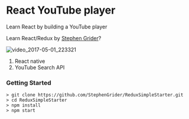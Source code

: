 # React YouTube player

Learn React by building a YouTube player

Learn React/Redux by [Stephen Grider](https://www.udemy.com/react-redux/)?

![video_2017-05-01_223321](https://cloud.githubusercontent.com/assets/27403702/25582275/ec82cea0-2ebe-11e7-9163-579a7cb80405.gif)

1. React native
2. YouTube Search API

### Getting Started

```
> git clone https://github.com/StephenGrider/ReduxSimpleStarter.git
> cd ReduxSimpleStarter
> npm install
> npm start
```
